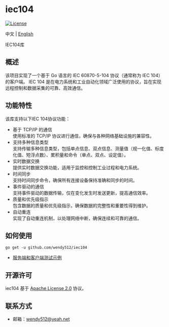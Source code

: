 # iec104

[![License](https://img.shields.io/badge/license-Apache--2.0-green.svg)](https://www.apache.org/licenses/LICENSE-2.0.html)

中文 | [English](README.md)

IEC104库

## 概述
该项目实现了一个基于 Go 语言的 IEC 60870-5-104 协议（通常称为 IEC 104）的客户端。
IEC 104 是在电力系统和工业自动化领域广泛使用的协议，旨在实现远程控制和数据采集的可靠、高效通信。

## 功能特性
该库支持以下IEC 104协议功能：

* 基于 TCP/IP 的通信
  </br>使用标准的 TCP/IP 协议进行通信，确保与各种网络基础设施的兼容性。
* 支持多种信息类型
  </br>支持传输多种信息类型，包括单点信息、双点信息、测量值（规一化值、标度化值、短浮点数）、累积量和命令（单点、双点、设定值）。
* 实时数据交换
  </br>提供实时数据交换功能，适用于监控和控制工业过程和电力系统。
* 时间同步
  </br>支持时间同步命令，确保所有连接设备保持准确和同步的时间。
* 事件驱动的通信
  </br>支持事件驱动的数据传输，仅在变化发生时发送更新，提高通信效率。
* 质量和优先级指示
  </br>包含数据的质量和优先级指示，确保数据的完整性和重要性得到维护。
* 自动重连
  </br>实现了自动重连机制，以处理网络中断，确保连续和可靠的通信。

## 如何使用
```shell  
go get -u github.com/wendy512/iec104
```

- [服务端和客户端测试示例](tests/iec104_test.go)

## 开源许可
iec104 基于 [Apache License 2.0](./LICENSE) 协议。

## 联系方式

- 邮箱：<wendy512@yeah.net>

